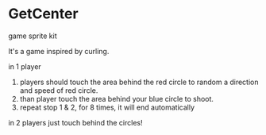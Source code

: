 GetCenter
=========

game sprite kit

It's a game inspired by curling.

in 1 player
  1. players should touch the area behind the red circle to random a direction and speed of red circle.
  2. than player touch the area behind your blue circle to shoot.
  3. repeat stop 1 & 2, for 8 times, it will end automatically

in 2 players
  just touch behind the circles!
